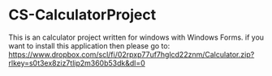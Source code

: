# CS-CalculatorProject
This is an calculator project written for windows with Windows Forms. if you want to install this application then please go to: 
https://www.dropbox.com/scl/fi/02rpxp77uf7hglcd22znm/Calculator.zip?rlkey=s0t3ex8ziz7tlip2m360b53dk&dl=0
